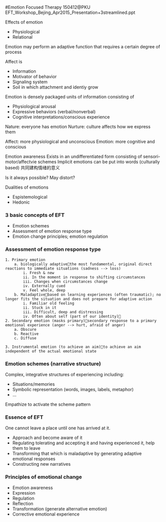 #Emotion Focused Therapy
150412@PKU
EFT_Workshop_Bejing_Apr2015_Presentation+3streamlined.ppt

Effects of emotion
- Physiological
- Relational


Emotion may perform an adaptive function that requires a certain degree of process

Affect is
- Information
- Motivator of behavior
- Signaling system
- Soil in which attachment and identiy grow

Emotion is densely packaged units of information consisting of

- Physiological arousal
- Expressive behaviors (verbal/nonverbal)
- Cognitive interpretations/conscious experience

Nature: everyone has emotion
Nurture: culture affects how we express them

Affect: more physiological and unconscious
Emotion: more cognitive and conscious

Emotion awareness
Exists in an undifferentiated form consisting of sensori-motor/affectvie schemes
Implicit emotions can be put into words (culturally based)
共同建构情绪的意义

Is it always possible? May distort?

Dualities of emotions
- Espistemological
- Hedonic

### 3 basic concepts of EFT
- Emotion schemes
- Assessment of emotion response type
- Emotion change principles; emotion regulation


### Assessment of emotion response type
	1. Primary emotion
		a. biologically adaptivethe most fundamental, original direct reactions to immediate situations (sadness --> loss)
			i. Fresh & new
			ii. In the moment in response to shifting circumstances
			iii. Changes when circumstances change
			iv. Externally cued
			v. Feel whole, deep
		b. Maladaptivebased on learning experiences (often traumatic); no longer fits the situation and does not prepare for adaptive action
			i. Familiar old feeling
			ii. Stuck in it
			iii. Difficult, deep and distressing
			iv. Often about self (part of our identity)
	2. Secondary emotion (masks primary)secondary response to a primary emotional experience (anger --> hurt, afraid of anger)
		a. Obscure
		b. Reactive
		c. Diffuse
	
	3. Instrumental emotion (to achieve an aim)to achieve an aim independent of the actual emotional state

### Emotion schemes (narrative structure)
Complex, integrative structures of experiencing including:
- Situations/memories
- Symbolic representation (words, images, labels, metaphor)
- …

Empathize to activate the scheme pattern

### Essence of EFT
One cannot  leave a place until one has arrived at it.
- Approach and become aware of it
- Regulating tolerating and accepting it and having experienced it, help them to leave
- Transforming that which is maladaptive by generating adaptive emotional responses
- Constructing new narratives

### Principles of emotional change
- Emotion awareness
- Expression
- Regulation
- Reflection
- Transformation (generate alternative emotion)
- Corrective emotional experience
                                                                                                                                                                                                                                                                                                                                                                                                                                                                                                                                                                                                                                                                                                                                                                                                                                                                                                                                                                                                                                                                                                                                                                                                                                                                                                                                                                                                                                                                                                                                                                                                                                                                                                                                                                                                                                                                                                                                                                                                                                                                                                                                                                                                                                                                                                                                                                                                                                                                                                                                                                                                                                                                                                                                                                                                                                                                                                                          
